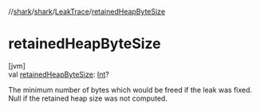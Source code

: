 //[shark](../../../index.md)/[shark](../index.md)/[LeakTrace](index.md)/[retainedHeapByteSize](retained-heap-byte-size.md)

# retainedHeapByteSize

[jvm]\
val [retainedHeapByteSize](retained-heap-byte-size.md): [Int](https://kotlinlang.org/api/latest/jvm/stdlib/kotlin/-int/index.html)?

The minimum number of bytes which would be freed if the leak was fixed. Null if the retained heap size was not computed.
